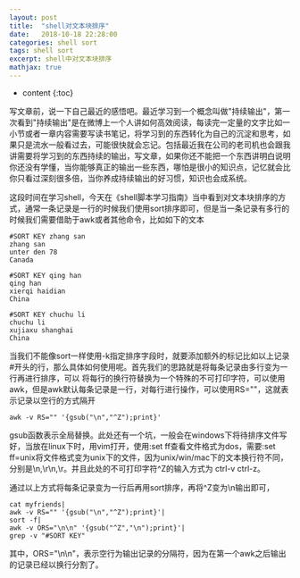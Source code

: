 ```yaml
---
layout: post
title:  "shell对文本块排序"
date:   2018-10-18 22:28:00
categories: shell sort
tags: shell sort
excerpt: shell中对文本块排序
mathjax: true
---
```


* content
{:toc}

写文章前，说一下自己最近的感悟吧。最近学习到一个概念叫做"持续输出"，第一次看到"持续输出"是在微博上一个人讲如何高效阅读，每读完一定量的文字比如一小节或者一章内容需要写读书笔记，将学习到的东西转化为自己的沉淀和思考，如果只是流水一般看过去，可能很快就会忘记。包括最近我在公司的老司机也会跟我讲需要将学习到的东西持续的输出，写文章，如果你还不能把一个东西讲明白说明你还没有学懂，当你能够真正的输出一些东西，哪怕是很小的知识点，记忆就会比你只看过深刻很多倍，当你养成持续输出的好习惯，知识也会成系统。

这段时间在学习shell，今天在《shell脚本学习指南》当中看到对文本块排序的方式，通常一条记录是一行的时候我们使用sort排序即可，但是当一条记录有多行的时候我们需要借助于awk或者其他命令，比如如下的文本
```shell
#SORT KEY zhang san
zhang san
unter den 78
Canada

#SORT KEY qing han
qing han
xierqi haidian
China

#SORT KEY chuchu li
chuchu li
xujiaxu shanghai
China
```
当我们不能像sort一样使用-k指定排序字段时，就要添加额外的标记比如以上记录#开头的行，那么具体如何使用呢。首先我们的思路就是将每条记录由多行变为一行再进行排序，可以
将每行的换行符替换为一个特殊的不可打印字符，可以使用awk，但是awk默认每条记录是一行，对每行进行操作，可以使用RS=""，这就表示记录以空行的方式隔开
```shell
awk -v RS="" '{gsub("\n","^Z");print}'
```
gsub函数表示全局替换。此处还有一个坑，一般会在windows下将待排序文件写好，当放在linux下时，用vim打开，使用:set ff查看文件格式为dos，需要:set ff=unix将文件格式变为unix下的文件，因为unix/win/mac下的文本换行符不同，分别是\n,\r\n,\r。并且此处的不可打印字符^Z的输入方式为 ctrl-v ctrl-z。

通过以上方式将每条记录变为一行后再用sort排序，再将^Z变为\n输出即可，

```shell
cat myfriends|
awk -v RS="" '{gsub("\n","^Z");print}'|
sort -f|
awk -v ORS="\n\n" '{gsub("^Z","\n");print}'|
grep -v "#SORT KEY"
```

其中，ORS="\n\n"，表示空行为输出记录的分隔符，因为在第一个awk之后输出的记录已经以换行分割了。
